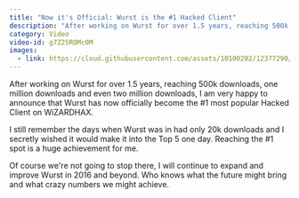 ```yaml
---
title: "Now it's Official: Wurst is the #1 Hacked Client"
description: "After working on Wurst for over 1.5 years, reaching 500k downloads, one million downloads and even two million downloads, I am very happy to announce that Wurst has now officially become the #1 most popular Hacked Client on WiZARDHAX."
category: Video
video-id: g7Z25ROMc0M
images:
  - link: https://cloud.githubusercontent.com/assets/10100202/12377290/d8ecc846-bd18-11e5-82f0-38bc33238f92.jpg
---
```

After working on Wurst for over 1.5 years, reaching 500k downloads, one million downloads and even two million downloads, I am very happy to announce that Wurst has now officially become the #1 most popular Hacked Client on WiZARDHAX.

I still remember the days when Wurst was in had only 20k downloads and I secretly wished it would make it into the Top 5 one day. Reaching the #1 spot is a huge achievement for me.

Of course we're not going to stop there, I will continue to expand and improve Wurst in 2016 and beyond. Who knows what the future might bring and what crazy numbers we might achieve.
